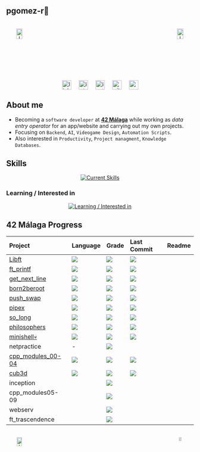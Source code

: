 
## **pgomez-r🧉**  

<br>

<div align="center"style="display: flex; justify-content: space-between;">
  <a href="https://billowy-vermicelli-8e6.notion.site/42-M-laga-5d9a971e88244325a734d7a13b8eb37d">
    <img src="https://github.com/pgomez-r/pgomez-r/assets/115219064/38019e20-dc47-418b-bdd9-3dcc50fb2cf1" alt="Image 1" style="width:48%;">
  </a>
  <a href="https://github.com/pgomez-r/42M">
    <img src="https://github.com/pgomez-r/pgomez-r/assets/115219064/ea9ab00e-cf1b-4ecd-90aa-2e0badadc8de" alt="Image 2" style="width:48%;">
  </a>
</div>

<br>

<div align="center" style="display: flex; justify-content: center; align-items: center; gap: 20px; width: 100%;">
  <a href="https://linkedin.com/in/pedro-gómez-ruiz-258b24208/" target="_blank">
    <img src="https://img.shields.io/badge/linkedin-%231E77B5.svg?&style=for-the-badge&logo=linkedin&logoColor=white" alt="linkedin" style="height: 25px;" />
  </a>
   <a href="https://profile.intra.42.fr/users/pgomez-r" target="_blank">
    <img src="https://github.com/pgomez-r/pgomez-r/assets/115219064/8afbae1f-9e15-4d33-a313-eac3885ce0f3" alt="intraprofile" style="height: 25px;" />
  </a>
  <a href="https://instagram.com/pgruz.11" target="_blank">
    <img src="https://img.shields.io/badge/instagram-%23000000.svg?&style=for-the-badge&logo=instagram&logoColor=white" alt="instagram" style="height: 25px;" />
  </a>
  <a href="https://github.com/pgomez-r" target="_blank">
    <img src="https://img.shields.io/badge/github-%2324292e.svg?&style=for-the-badge&logo=github&logoColor=white" alt="github" style="height: 25px;" />
  </a>
  <img src="https://komarev.com/ghpvc/?username=pgomez-r&&style=flat-square" alt="profile views" style="height: 25px;" />
</div>

## About me

- Becoming a `software developer` at [**42 Málaga**](https://www.42malaga.com/) while working as *data entry operator* for an app/website and carrying out my own projects. 
- Focusing on `Backend`, `AI`, `Videogame Design`, `Automation Scripts`.
- Also interested in `Productivity`, `Project managment`, `Knowledge Databases`.

## **Skills** 

<div align="center">

[![Current Skills](https://skillicons.dev/icons?i=c,cpp,bash,linux,vim,vscode,atom,git,github&perline=12)](https://skillicons.dev)
</div>

### Learning / Interested in

<div align="center">

[![Learning / Interested in](https://skillicons.dev/icons?i=py,java,docker,html,css,js&perline=12)](https://skillicons.dev)
</div>

## **42 Málaga Progress**  

<div align="center">

| Project | Language | Grade | Last Commit | Readme |
| :--- | :--- | :--- | :--- | :--- |
| [Libft](https://github.com/pgomez-r/libft) | <img src="https://img.shields.io/github/languages/top/pgomez-r/libft"/> | <img src="https://img.shields.io/badge/116%20%2F%20100-success"/> | <img src="https://img.shields.io/github/last-commit/pgomez-r/libft"/> | |
| [ft_printf](https://github.com/pgomez-r/ft_printf) | <img src="https://img.shields.io/github/languages/top/pgomez-r/ft_printf"/> | <img src="https://img.shields.io/badge/100%20%2F%20100-success"/> | <img src="https://img.shields.io/github/last-commit/pgomez-r/ft_printf"/> | |
| [get_next_line](https://github.com/pgomez-r/get_next_line) | <img src="https://img.shields.io/github/languages/top/pgomez-r/get_next_line"/> | <img src="https://img.shields.io/badge/125%20%2F%20100-success"/> | <img src="https://img.shields.io/github/last-commit/pgomez-r/get_next_line"/> |  |
| [born2beroot](https://github.com/pgomez-r/born2beroot) | <img src="https://img.shields.io/github/languages/top/pgomez-r/born2beroot"/> | <img src="https://img.shields.io/badge/125%20%2F%20100-success"/> | <img src="https://img.shields.io/github/last-commit/pgomez-r/born2beroot"/> |  |
| [push_swap](https://github.com/pgomez-r/push_swap) | <img src="https://img.shields.io/github/languages/top/pgomez-r/push_swap"/> | <img src="https://img.shields.io/badge/118%20%2F%20100-success"/> | <img src="https://img.shields.io/github/last-commit/pgomez-r/push_swap"/> |  |
| [pipex](https://github.com/pgomez-r/pipex) | <img src="https://img.shields.io/github/languages/top/pgomez-r/pipex"/> | <img src="https://img.shields.io/badge/100%20%2F%20100-success"/> | <img src="https://img.shields.io/github/last-commit/pgomez-r/pipex"/> |  |
| [so_long](https://github.com/pgomez-r/so_long) | <img src="https://img.shields.io/github/languages/top/pgomez-r/so_long"/> | <img src="https://img.shields.io/badge/125%20%2F%20100-success"/> | <img src="https://img.shields.io/github/last-commit/pgomez-r/so_long"/> |  |
| [philosophers](https://github.com/pgomez-r/philosophers) | <img src="https://img.shields.io/github/languages/top/pgomez-r/philosophers"/> | <img src="https://img.shields.io/badge/100%20%2F%20100-success"/> | <img src="https://img.shields.io/github/last-commit/pgomez-r/philosophers"/> |  |
| [minishell💀](https://github.com/pgomez-r/minishell) | <img src="https://img.shields.io/github/languages/top/pgomez-r/minishell"/> | <img src="https://img.shields.io/badge/101%20%2F%20100-success"/> | <img src="https://img.shields.io/github/last-commit/pgomez-r/minishell"/> |  |
| netpractice | - | <img src="https://img.shields.io/badge/100%20%2F%20100-success"/> |  |  |
| [cpp_modules_00-04](https://github.com/pgomez-r/cpp_00-04) | <img src="https://img.shields.io/github/languages/top/pgomez-r/cpp_00-04"/> | <img src="https://img.shields.io/badge/80%20%2F%20100-success"/> | <img src="https://img.shields.io/github/last-commit/pgomez-r/cpp_00-04"/> |  |
| [cub3d](https://github.com/pgomez-r/42M/tree/main/CURSUS/cub3d) | <img src="https://img.shields.io/github/languages/top/pgomez-r/so_long"/> | <img src="https://img.shields.io/badge/in_progress-yellow"/> | <img src="https://img.shields.io/github/last-commit/pgomez-r/42M"/> |  |
| inception |  | <img src="https://img.shields.io/badge/FORBIDDEN-A020F0"/>  |  |  |
| cpp_modules05-09 |  | <img src="https://img.shields.io/badge/FORBIDDEN-A020F0"/> |  |  |
| webserv |  | <img src="https://img.shields.io/badge/FORBIDDEN-A020F0"/> |  |  |
| ft_trascendence |  | <img src="https://img.shields.io/badge/FORBIDDEN-A020F0"/> |  |  |

</div>

<br>

<div align="center"style="display: flex; justify-content: space-between;">
  <a href="https://github.com/oakoudad/badge42">
    <img src="https://badge.mediaplus.ma/colorfulwaves/pgomez-r" alt="Image 1" style="width:45%;">
  </a>
  <a href="https://github.com/pgomez-r/42M">
    <img src="https://github.com/pgomez-r/pgomez-r/assets/115219064/88a56ee8-e826-425e-a03e-afea29dfe660" alt="Image 2" style="width:29%;">
  </a>
</div>

